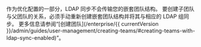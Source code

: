 作为优化配置的一部分，LDAP 同步不会传输您的嵌套团队结构。 要创建子团队与父团队的关系，必须手动重新创建嵌套团队结构并将其与相应的 LDAP 组同步。 更多信息请参阅“[创建团队](/enterprise/{{ currentVersion }}/admin/guides/user-management/creating-teams/#creating-teams-with-ldap-sync-enabled)”。
